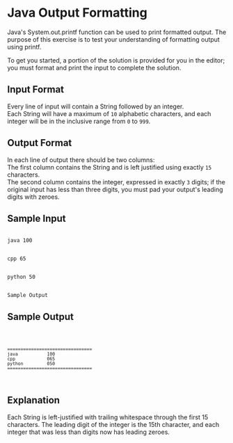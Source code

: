 # Java Output Formatting
Java's System.out.printf function can be used to print formatted output. The purpose of this exercise is to test your understanding of formatting output using printf.

To get you started, a portion of the solution is provided for you in the editor; you must format and print the input to complete the solution.

## Input Format

Every line of input will contain a String followed by an integer. \
Each String will have a maximum of `10` alphabetic characters, and each integer will be in the inclusive range from `0` to `999`.

## Output Format

In each line of output there should be two columns: \
The first column contains the String and is left justified using exactly `15` characters. \
The second column contains the integer, expressed in exactly `3` digits; if the original input has less than three digits, you must pad your output's leading digits with zeroes.

## Sample Input
<code>
java 100
<br>
cpp 65
<br>
python 50
<br>
Sample Output
</code>

## Sample Output
<code>

    ================================
    java           100
    cpp            065
    python         050
    ================================

</code>

## Explanation

Each String is left-justified with trailing whitespace through the first 15 characters. The leading digit of the integer is the 15th character, and each integer that was less than  digits now has leading zeroes.